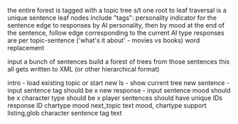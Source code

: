 the entire forest is tagged with a topic
tree s/t one root to leaf traversal is a unique sentence
leaf nodes include "tags": personality indicator for the sentence
edge to responses by AI personality, then by mood
at the end of the sentence, follow edge corresponding to the current AI type
responses are per topic-sentence ('what's it about' - movies vs books)
word replacement

input a bunch of sentences
build a forest of trees from those sentences
this all gets written to XML (or other hierarchical format)

intro - load existing topic or start new
ls - show current tree
new sentence - input sentence
    tag should be x
new response - input sentence
    mood should be x
    character type should be x
player sentences should have unique IDs
response ID chartype mood next_topic text
    mood, chartype support listing,glob character
sentence tag text

